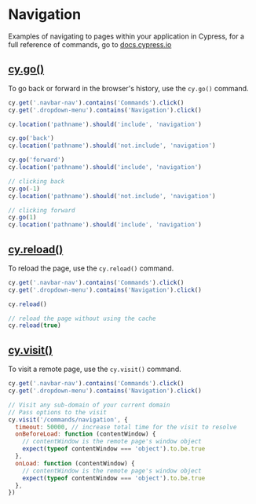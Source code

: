 # Navigation

Examples of navigating to pages within your application in Cypress, for a full reference of commands, go to [docs.cypress.io](https://on.cypress.io/api)

## [cy.go()](https://on.cypress.io/go)

To go back or forward in the browser's history, use the `cy.go()` command.

<!--
TODO will work once we implement export fiddles
https://github.com/cypress-io/cypress-fiddle/issues/97
-->

<!-- fiddle.export cy.go -->

```js
cy.get('.navbar-nav').contains('Commands').click()
cy.get('.dropdown-menu').contains('Navigation').click()

cy.location('pathname').should('include', 'navigation')

cy.go('back')
cy.location('pathname').should('not.include', 'navigation')

cy.go('forward')
cy.location('pathname').should('include', 'navigation')

// clicking back
cy.go(-1)
cy.location('pathname').should('not.include', 'navigation')

// clicking forward
cy.go(1)
cy.location('pathname').should('include', 'navigation')
```

<!-- fiddle-end -->

## [cy.reload()](https://on.cypress.io/reload)

To reload the page, use the `cy.reload()` command.

<!-- fiddle.export cy.reload -->

```js
cy.get('.navbar-nav').contains('Commands').click()
cy.get('.dropdown-menu').contains('Navigation').click()

cy.reload()

// reload the page without using the cache
cy.reload(true)
```

<!-- fiddle-end -->

## [cy.visit()](https://on.cypress.io/visit)

To visit a remote page, use the `cy.visit()` command.

```js
cy.get('.navbar-nav').contains('Commands').click()
cy.get('.dropdown-menu').contains('Navigation').click()

// Visit any sub-domain of your current domain
// Pass options to the visit
cy.visit('/commands/navigation', {
  timeout: 50000, // increase total time for the visit to resolve
  onBeforeLoad: function (contentWindow) {
    // contentWindow is the remote page's window object
    expect(typeof contentWindow === 'object').to.be.true
  },
  onLoad: function (contentWindow) {
    // contentWindow is the remote page's window object
    expect(typeof contentWindow === 'object').to.be.true
  },
})
```
